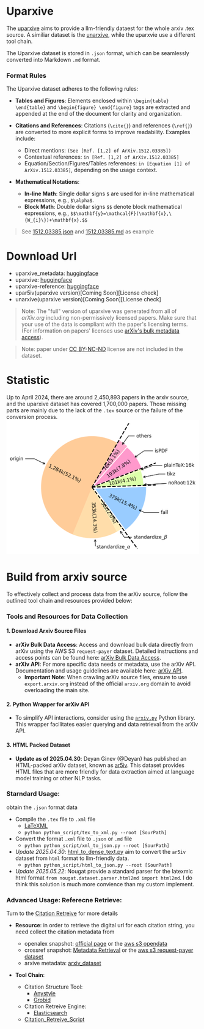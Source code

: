 # Uparxive

The [uparxive](https://github.com/veya2ztn/uparxive) aims to provide a llm-friendly dataest for the whole arxiv .tex source. A similiar dataset is the [unarxive](https://github.com/IllDepence/unarXive), while the uparxvie use a different tool chain.

The Uparxive dataset is stored in `.json` format, which can be seamlessly converted into Markdown `.md` format.

### Format Rules

The Uparxive dataset adheres to the following rules:

- **Tables and Figures**: Elements enclosed within `\begin{table} \end{table}` and `\begin{figure} \end{figure}` tags are extracted and appended at the end of the document for clarity and organization.

- **Citations and References**: Citations (`\cite{}`) and references (`\ref{}`) are converted to more explicit forms to improve readability. Examples include:
  - Direct mentions: `(See [Ref. [1,2] of ArXiv.1512.03385])`
  - Contextual references: `in [Ref. [1,2] of ArXiv.1512.03385]`
  - Equation/Section/Figures/Tables references: `in [Equation [1] of ArXiv.1512.03385]`, depending on the usage context.
  
- **Mathematical Notations**:
  - **In-line Math**: Single dollar signs `$` are used for in-line mathematical expressions, e.g., `$\alpha$`.
  - **Block Math**: Double dollar signs `$$` denote block mathematical expressions, e.g., `$$\mathbf{y}=\mathcal{F}(\mathbf{x},\{W_{i}\})+\mathbf{x}.$$`

> See [1512.03385.json](https://github.com/veya2ztn/uparxive/blob/release/example/1512/1512.03385/uparxive/1512.03385.json) and [1512.03385.md](https://github.com/veya2ztn/uparxive/blob/release/example/1512/1512.03385/uparxive/1512.03385.md) as example

# Download Url
  - uparxive_metadata: [huggingface](https://huggingface.co/datasets/LLM4SCIENCE/uparxive)
  - uparxive: [huggingface](https://huggingface.co/datasets/LLM4SCIENCE/uparxive)
  - uparxive-reference:  [huggingface](https://huggingface.co/datasets/LLM4SCIENCE/uparxive-reference)
  - upar5iv(uparxive version)[Coming Soon][License check]  
  - unarxive(uparxive version)[Coming Soon][License check]  

> Note: The "full" version of uparxive was generated from all of *arXiv.org* including non-permissively licensed papers. Make sure that your use of the data is compliant with the paper's licensing terms. (For information on papers' licenses use [arXiv's bulk metadata access](https://info.arxiv.org/help/bulk_data/index.html)). 

> Note: paper under [CC BY-NC-ND](http://creativecommons.org/licenses/by-nc-nd/4.0) license are not included in the dataset.



# Statistic
Up to April 2024, there are around 2,450,893 papers in the arxiv source, and the uparxive dataset has covered 1,700,000 papers. Those missing parts are mainly due to the lack of the `.tex` source or the failure of the conversion process.
![uparxive_analysis](https://github.com/veya2ztn/uparxive/blob/release/figures/uparxive_analysis.png?raw=true)

# Build from arxiv source

To effectively collect and process data from the arXiv source, follow the outlined tool chain and resources provided below:

### Tools and Resources for Data Collection

#### 1. **Download Arxiv Source Files**
   - **arXiv Bulk Data Access**: Access and download bulk data directly from arXiv using the AWS S3 `request-payer` dataset. Detailed instructions and access points can be found here: [arXiv Bulk Data Access](https://info.arxiv.org/help/bulk_data.html).
   - **arXiv API**: For more specific data needs or metadata, use the arXiv API. Documentation and usage guidelines are available here: [arXiv API](https://info.arxiv.org/help/api/index.html).
     - **Important Note**: When crawling arXiv source files, ensure to use `export.arxiv.org` instead of the official `arxiv.org` domain to avoid overloading the main site.

#### 2. **Python Wrapper for arXiv API**
   - To simplify API interactions, consider using the [`arxiv.py`](https://github.com/lukasschwab/arxiv.py) Python library. This wrapper facilitates easier querying and data retrieval from the arXiv API.

#### 3. **HTML Packed Dataset**
   - **Update as of 2025.04.30**: Deyan Ginev (@Deyan) has published an HTML-packed arXiv dataset, known as [ar5iv](https://sigmathling.kwarc.info/resources/ar5iv-dataset-2024/). This dataset provides HTML files that are more friendly for data extraction aimed at language model training or other NLP tasks.

### Starndard Usage:
obtain the `.json` format data
- Compile the `.tex` file to `.xml` file
  - [LaTeXML](https://dlmf.nist.gov/LaTeXML/) 
  - `python python_script/tex_to_xml.py --root [SourPath]`
- Convert the format `.xml` file to `.json` or `.md` file
  - ``python python_script/xml_to_json.py --root [SourPath]``
- *Update 2025.04.30*: [html_to_dense_text.py](https://github.com/veya2ztn/uparxive/blob/main/uparxive/xml_to_json/html_to_dense_text.py) aim to convert the `ar5iv` dataset from `html` format to llm-friendly data.
  - `python python_script/html_to_json.py --root [SourPath]`
- *Update 2025.05.22*: Nougat provide a standard parser for the latexmlc html format `from nougat.dataset.parser.html2md import html2md`. I do think this solution is much more convience than my custom implement. 



### Advanced Usage: Referecne Retrieve: 
Turn to the [Citation Retreive](https://github.com/veya2ztn/uparxive) for more details

- **Resource**: in order to retrieve the digital url for each citation string, you need collect the citation metadata from 
  - openalex snapshot: [official page](https://docs.openalex.org/download-all-data/download-to-your-machine) or the [aws s3 opendata](https://registry.opendata.aws/openalex/)
  - crossref snapshot: [Metadata Retrieval](https://www.crossref.org/documentation/retrieve-metadata/) or the [aws s3 request-payer dataset](https://www.crossref.org/documentation/retrieve-metadata/rest-api/tips-for-using-public-data-files-and-plus-snapshots/)
  - arxive metadata:  [arxiv_dataset](https://huggingface.co/datasets/arxiv_dataset)

- **Tool Chain**:
  - Citation Structure Tool:
    - [Anystyle](https://github.com/inukshuk/anystyle)
    - [Grobid](https://github.com/kermitt2/grobid)
  - Citation Retreive Engine:
    - [Elasticsearch](https://github.com/elastic/elasticsearch)
  - [Citation_Retreive_Script](https://github.com/veya2ztn/uparxive/blob/main/uparxive/reference_reterive/citation_string_to_reference.py)
    

